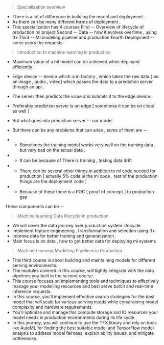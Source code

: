 > Specialization overview

- There is a lot of difference in building the model and deployment .
- As there can be many different forms of deployment .
- This specialization has 4 courses
  First -- Overview of lifecycle of production ml project
  Second -- Data -- how it evolves overtime , using tfx
  Third -- Ml modeling pipeline and production
  Fourth Deployment -- serve users the requests

> Introduction to machine learning in production

- Maximum value of a ml model can be achieved when deployed efficiently .

- Edge device -- device which is in factory , which takes the raw data [ as an image , audio , video] which passes the data to a prediction server through an api .

- The server then predicts the value and submits it to the edge device.

- Preferably prediction server is on edge [ sometimes it can be on cloud as well ]

- But what goes into prediction server -- our model

- But there can be any problems that can arise , some of them are --
- - Sometimes the training model works very well on the training data , but very bad on the actual data .

- - It can be because of
    There is training , testing data drift
- - There can be several other things in addition to ml code needed for production [ actually 5% code is the ml code , rest of the production things are the deployment code ]
- - Because of these there is a POC [ proof of concept ] to production gap

These components can be --

> Machine learning Data lifecycle in production

- We will cover the data journey over production system lifecycle.
- Implement feature engineering , transformation and selection using tfx
- Improve data for better training and generalization .
- Main focus is on data , how to get better data for deploying ml systems

> Machine Learning Modelling Pipelines in Production

- This third course is about building and maintaining models for different serving environments.
- The modules covered in this course, will tightly integrate with the data pipelines you built in the second course.
- This course focuses on implementing tools and techniques to effectively manage your modelling resources and best serve batch and real-time inference requests.
- In this course, you'll implement effective search strategies for the best model that will scale for various serving needs while constraining model complexity and hardware requirements.
- You'll optimize and manage this compute storage and IO resources your model needs in production environments during its life cycle.
- In this journey, you will continue to use the TFX library and rely on tools like AutoML for finding the best suitable model and TensorFlow model analysis to address model fairness, explain ability issues, and mitigate bottlenecks.
